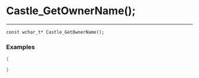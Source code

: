 # Castle_GetOwnerName();
---
```
const wchar_t* Castle_GetOwnerName();
```

### Examples
```cpp - C++
{

}
```
